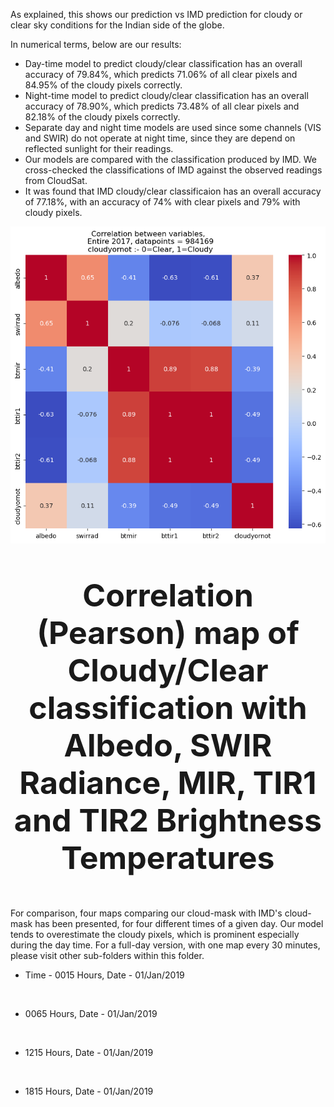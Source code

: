 As explained, this shows our prediction vs IMD prediction for cloudy or clear sky conditions for the Indian side of the globe.

In numerical terms, below are our results:

- Day-time model to predict cloudy/clear classification has an overall accuracy of 79.84%, which predicts 71.06% of all clear pixels and 84.95% of the cloudy pixels correctly.
- Night-time model to predict cloudy/clear classification has an overall accuracy of 78.90%, which predicts 73.48% of all clear pixels and 82.18% of the cloudy pixels correctly.
- Separate day and night time models are used since some channels (VIS and SWIR) do not operate at night time, since they are depend on reflected sunlight for their readings.
- Our models are compared with the classification produced by IMD. We cross-checked the classifications of IMD against the observed readings from CloudSat.
- It was found that IMD cloudy/clear classificaion has an overall accuracy of 77.18%, with an accuracy of 74% with clear pixels and 79% with cloudy pixels.


<p align= "center">
  <img src="heatmap2017whole.png" alt="">
</p>
<p align="center" style="font-size: 50px;"><strong>Correlation (Pearson) map of Cloudy/Clear classification with Albedo, SWIR Radiance, MIR, TIR1 and TIR2 Brightness Temperatures</strong></p>

For comparison, four maps comparing our cloud-mask with IMD's cloud-mask has been presented, for four different times of a given day. Our model tends to overestimate the cloudy pixels, which is prominent especially during the day time. For a full-day version, with one map every 30 minutes, please visit other sub-folders within this folder.

- Time - 0015 Hours, Date - 01/Jan/2019
<p align= "center">
  <img src="01jan2019_0015_modeloutputcmkboth.png" alt="">
</p>

- 0065 Hours, Date - 01/Jan/2019
<p align= "center">
  <img src="01jan2019_0615_modeloutputcmkboth.png" alt="">
</p>

- 1215 Hours, Date - 01/Jan/2019
<p align= "center">
  <img src="01jan2019_1215_modeloutputcmkboth.png" alt="">
</p>

- 1815 Hours, Date - 01/Jan/2019
<p align= "center">
  <img src="01jan2019_1815_modeloutputcmkboth.png" alt="">
</p>

